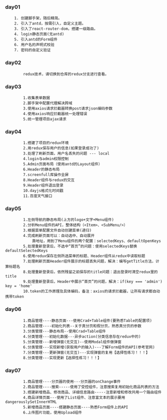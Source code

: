 ### day01
		1. 创建脚手架，随后精简。
		2. 引入了antd，按需引入，自定义主题。
		3. 引入了react-router-dom，搭建一级路由。
		4. login静态页面(无antd)
		5. 引入antd的Form组件
		6. 用户名的声明式校验
		7. 密码的自定义验证

### day02 
			redux技术，请切换到仓库的redux分支进行查看。

### day03
			1.收集表单数据
			2.脚手架中配置代理解决跨域
			3.使用axios请求拦截器转换post请求json编码参数
			4.使用axios响应拦截器统一处理错误
			5.统一管理项目ajax请求

### day04
			1.搭建了项目的redux环境
			2.用redux保存用户的信息(如果登录成功了)
			3.处理了刷新页面，用户名丢失的问题 --- local
			4.login与admin权限控制
			5.Admin页面布局（使用antd的Layout组件）
			6.Header的静态布局
			7.screenfull库操作全屏
			8.Header组件与redux的交互
			9.Header组件退出登录
			10.dayjs格式化时间戳
			11.百度天气接口

### day05
			1.左侧导航的静态布局(上方的logo+文字+Menu组件)
			2.分析Menu组件的API，整体结构（<Item>、<SubMenu/>）
			3.根据菜单配置文件自动创建菜单(递归)
			4.完成刷新页面可以：自动选中、自动展开
				靠地址，用到了Menu组件的两个配置：selectedKeys、defaultOpenKeys
			5.处理重新登录后，不选中“首页”的问题：使用selectedKeys替换defaultSelectedKeys
			6.使用redux保存左侧所选菜单的标题、Header组件从redux中读取标题
			7.处理刷新页面Header组件展示的标题丢失问题，解决：编写getTitle方法，计算标题名
			8.处理重新登录后，依然残留之前保存的title问题：退出登录时清空redux里的title
			9.处理重新登录后，Header中展示“首页”的问题，解决：if(key === 'admin') key = 'home'
			10.token的工作原理及具体编码，备注：axios的请求拦截器，让所有请求都自动携带token

### day06
			1.商品管理----静态页面---使用Crad+Table组件(要熟悉Table的配置项)
			2.商品管理----初始化列表--关于真分页和假分页，熟悉真分页的参数
			3.分类管理---静态布局--使用Crad+Table组件
			4.分类管理---初始化数据---异步action(分类信息存在redux中的)
			5.分类管理---新增弹窗(无交互)--使用Modal组件做弹窗
			6.分类管理---实现新增(获取用户的输入)---了解Form组件的API(参考官网)
			7.分类管理---更新弹窗(无交互)---实现弹窗的复用【选择性练习！！！】
			8.分类管理---实现更新【选择性练习！！！】

### day07
			1.商品管理----分页器的使用---分页器的onChange事件
			2.商品管理----搜索-----使用了受控组件，注意搜索复用初始化商品列表的方法
			3.搭建新增商品、修改商品、详细信息路由-----注意新增和修改共用一个路由组件
			4.商品详情页面---使用了List组件、注意富文本的展示要用dangerouslySetInnerHTML
			5.新增商品页面----搭建静态页面----熟悉Form组件上的API
			6.上传图片功能，使用Upload组件
	
